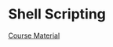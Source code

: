 # Shell Scripting

[Course Material](https://ttc2060.pages.labranet.jamk.fi/Shell/01.-Introduction/)

